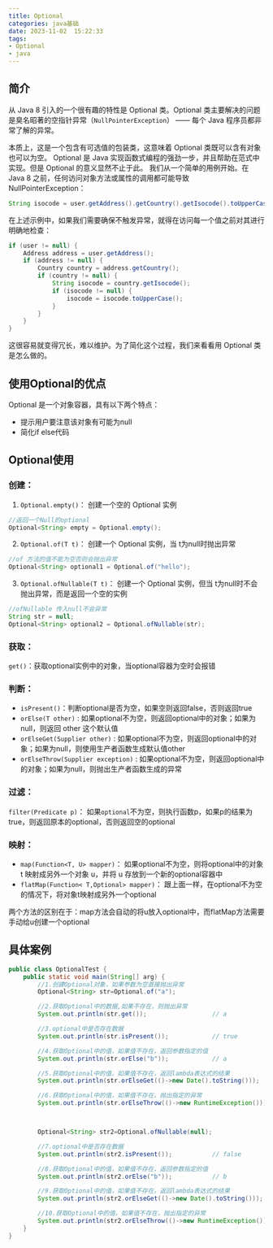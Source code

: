 ```yaml
---
title: Optional
categories: java基础
date: 2023-11-02  15:22:33
tags: 
- Optional
- java
---
```


## 简介

从 Java 8 引入的一个很有趣的特性是 Optional 类。Optional 类主要解决的问题是臭名昭著的空指针异常（`NullPointerException`） —— 每个 Java 程序员都非常了解的异常。

本质上，这是一个包含有可选值的包装类，这意味着 Optional 类既可以含有对象也可以为空。
Optional 是 Java 实现函数式编程的强劲一步，并且帮助在范式中实现。但是 Optional 的意义显然不止于此。
我们从一个简单的用例开始。在 Java 8 之前，任何访问对象方法或属性的调用都可能导致 NullPointerException：

```java
String isocode = user.getAddress().getCountry().getIsocode().toUpperCase();
```

在上述示例中，如果我们需要确保不触发异常，就得在访问每一个值之前对其进行明确地检查：

```java
if (user != null) {
    Address address = user.getAddress();
    if (address != null) {
        Country country = address.getCountry();
        if (country != null) {
            String isocode = country.getIsocode();
            if (isocode != null) {
                isocode = isocode.toUpperCase();
            }
        }
    }
}
```

这很容易就变得冗长，难以维护。为了简化这个过程，我们来看看用 Optional 类是怎么做的。

## 使用Optional的优点

Optional 是一个对象容器，具有以下两个特点：

- 提示用户要注意该对象有可能为null
- 简化if else代码

## Optional使用

### 创建：

1. `Optional.empty()`： 创建一个空的 Optional 实例

```java
//返回一个Null的optional
Optional<String> empty = Optional.empty();
```

2. `Optional.of(T t)`： 创建一个 Optional 实例，当 t为null时抛出异常

```java
//of 方法的值不能为空否则会抛出异常
Optional<String> optional1 = Optional.of("hello");
```

3. `Optional.ofNullable(T t)`： 创建一个 Optional 实例，但当 t为null时不会抛出异常，而是返回一个空的实例

```java
//ofNullable 传入null不会异常
String str = null;
Optional<String> optional2 = Optional.ofNullable(str); 
```

### 获取：

`get()`：获取optional实例中的对象，当optional容器为空时会报错

### 判断：

- `isPresent()`：判断optional是否为空，如果空则返回false，否则返回true
- `orElse(T other)` :  如果optional不为空，则返回optional中的对象；如果为null，则返回 other 这个默认值
- `orElseGet(Supplier other)` :  如果optional不为空，则返回optional中的对象；如果为null，则使用生产者函数生成默认值other
- `orElseThrow(Supplier exception)` : 如果optional不为空，则返回optional中的对象；如果为null，则抛出生产者函数生成的异常

### 过滤：

`filter(Predicate p)`： 如果`optional`不为空，则执行函数p，如果p的结果为true，则返回原本的optional，否则返回空的optional

### 映射：

- `map(Function<T, U> mapper)`： 如果optional不为空，则将optional中的对象 t 映射成另外一个对象 u，并将 u 存放到一个新的optional容器中
- `flatMap(Function< T,Optional> mapper)`： 跟上面一样，在optional不为空的情况下，将对象t映射成另外一个optional

两个方法的区别在于：map方法会自动的将u放入optional中，而flatMap方法需要手动给u创建一个optional

## 具体案例

```java
public class OptionalTest {
    public static void main(String[] arg) {
        //1.创建Optional对象，如果参数为空直接抛出异常
        Optional<String> str=Optional.of("a");

        //2.获取Optional中的数据,如果不存在，则抛出异常
        System.out.println(str.get());      			// a

        //3.optional中是否存在数据
        System.out.println(str.isPresent());			// true

        //4.获取Optional中的值，如果值不存在，返回参数指定的值
        System.out.println(str.orElse("b"));			// a

        //5.获取Optional中的值，如果值不存在，返回lambda表达式的结果
        System.out.println(str.orElseGet(()->new Date().toString()));	// a

        //6.获取Optional中的值，如果值不存在，抛出指定的异常
        System.out.println(str.orElseThrow(()->new RuntimeException()));	// a



        Optional<String> str2=Optional.ofNullable(null);

        //7.optional中是否存在数据
        System.out.println(str2.isPresent());			// false

        //8.获取Optional中的值，如果值不存在，返回参数指定的值
        System.out.println(str2.orElse("b"));  			// b

        //9.获取Optional中的值，如果值不存在，返回lambda表达式的结果
        System.out.println(str2.orElseGet(()->new Date().toString()));	// 输出日期

        //10.获取Optional中的值，如果值不存在，抛出指定的异常
        System.out.println(str2.orElseThrow(()->new RuntimeException()));	// 抛出运行异常
    }
}
```


